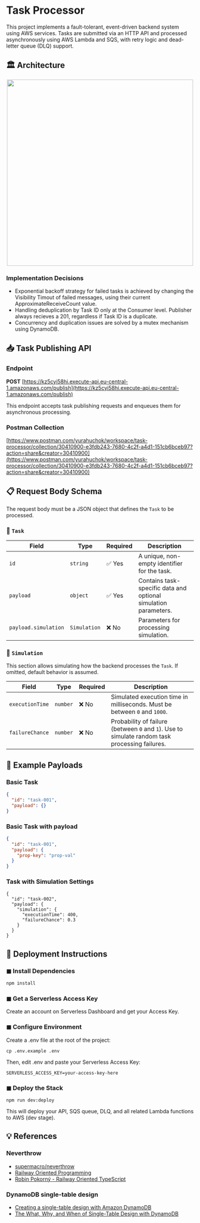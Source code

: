 # Task Processor

This project implements a fault-tolerant, event-driven backend system using AWS services. Tasks are submitted via an HTTP API and processed asynchronously using AWS Lambda and SQS, with retry logic and dead-letter queue (DLQ) support.

## 🏛️ Architecture

<p align="center">
  <img src="https://github.com/user-attachments/assets/a86ed6e7-4db5-4e9b-8a37-176a69468a2f" width="500">
</p>

### Implementation Decisions
- Exponential backoff strategy for failed tasks is achieved by changing the Visibility Timout of failed messages, using their current ApproximateReceiveCount value.
- Handling deduplication by Task ID only at the Consumer level. Publisher always recieves a 201, regardless if Task ID is a duplicate.
- Concurrency and duplication issues are solved by a mutex mechanism using DynamoDB.

## 📥 Task Publishing API

### Endpoint

**POST** [https://kz5cyi58hi.execute-api.eu-central-1.amazonaws.com/publish](https://kz5cyi58hi.execute-api.eu-central-1.amazonaws.com/publish)

This endpoint accepts task publishing requests and enqueues them for asynchronous processing.

### Postman Collection 
[https://www.postman.com/yurahuchok/workspace/task-processor/collection/30410900-e3fdb243-7680-4c2f-a4d1-151cb6bceb97?action=share&creator=30410900](https://www.postman.com/yurahuchok/workspace/task-processor/collection/30410900-e3fdb243-7680-4c2f-a4d1-151cb6bceb97?action=share&creator=30410900)

## 📋 Request Body Schema

The request body must be a JSON object that defines the `Task` to be processed.

### 🔹 `Task`

| Field     | Type     | Required | Description |
|-----------|----------|----------|-------------|
| `id`      | `string` | ✅ Yes   | A unique, non-empty identifier for the task. |
| `payload` | `object` | ✅ Yes   | Contains task-specific data and optional simulation parameters. |
| `payload.simulation`  | `Simulation` | ❌ No     | Parameters for processing simulation. |

### 🔸 `Simulation`

This section allows simulating how the backend processes the `Task`. If omitted, default behavior is assumed.

| Field           | Type     | Required | Description |
|------------------|----------|----------|-------------|
| `executionTime`  | `number` | ❌ No     | Simulated execution time in milliseconds. Must be between `0` and `1000`. |
| `failureChance`  | `number` | ❌ No     | Probability of failure (between `0` and `1`). Use to simulate random task processing failures. |

## 🚛 Example Payloads

### Basic Task
```json
{
  "id": "task-001",
  "payload": {}
}
```

### Basic Task with payload
```json
{
  "id": "task-001",
  "payload": {
    "prop-key": "prop-val"
  }
}
```

### Task with Simulation Settings
```
{
  "id": "task-002",
  "payload": {
    "simulation": {
      "executionTime": 400,
      "failureChance": 0.3
    }
  }
}
```

## 🚀 Deployment Instructions

### ◼︎ Install Dependencies

```bash
npm install
```

### ◼︎ Get a Serverless Access Key

Create an account on Serverless Dashboard and get your Access Key.

### ◼︎ Configure Environment

Create a .env file at the root of the project:
```
cp .env.example .env
```

Then, edit .env and paste your Serverless Access Key:
```
SERVERLESS_ACCESS_KEY=your-access-key-here
```

### ◼︎ Deploy the Stack
```
npm run dev:deploy
```
This will deploy your API, SQS queue, DLQ, and all related Lambda functions to AWS (dev stage).

## 💡 References

### Neverthrow
- [supermacro/neverthrow](https://github.com/supermacro/neverthrow)
- [Railway Oriented Programming](https://fsharpforfunandprofit.com/rop/)
- [Robin Pokorný - Railway Oriented TypeScript](https://www.youtube.com/watch?v=AqeR-Fn75Sw`)

### DynamoDB single-table design
- [Creating a single-table design with Amazon DynamoDB](https://aws.amazon.com/blogs/compute/creating-a-single-table-design-with-amazon-dynamodb)
- [The What, Why, and When of Single-Table Design with DynamoDB](https://www.alexdebrie.com/posts/dynamodb-single-table/)
